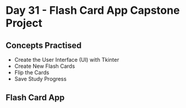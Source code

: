 # Day 31 - Flash Card App Capstone Project
## Concepts Practised
- Create the User Interface (UI) with Tkinter
- Create New Flash Cards
- Flip the Cards
- Save Study Progress
## Flash Card App